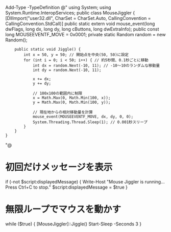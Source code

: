 Add-Type -TypeDefinition @"
    using System;
    using System.Runtime.InteropServices;
    public class MouseJiggler {
        [DllImport("user32.dll", CharSet = CharSet.Auto, CallingConvention = CallingConvention.StdCall)]
        public static extern void mouse_event(long dwFlags, long dx, long dy, long cButtons, long dwExtraInfo);
        public const long MOUSEEVENTF_MOVE = 0x0001;
        private static Random random = new Random();

        public static void Jiggle() {
            int x = 50, y = 50; // 開始点を中央(50, 50)に設定
            for (int i = 0; i < 50; i++) { // 約5秒間、0.1秒ごとに移動
                int dx = random.Next(-10, 11); // -10〜10のランダムな移動量
                int dy = random.Next(-10, 11);

                x += dx;
                y += dy;

                // 100x100の範囲内に制限
                x = Math.Max(0, Math.Min(100, x));
                y = Math.Max(0, Math.Min(100, y));

                // 現在地からの相対移動量を計算
                mouse_event(MOUSEEVENTF_MOVE, dx, dy, 0, 0);
                System.Threading.Thread.Sleep(1); // 0.001秒スリープ
            }
        }
    }
"@

# 初回だけメッセージを表示
if (-not $script:displayedMessage) {
    Write-Host "Mouse Jiggler is running... Press Ctrl+C to stop."
    $script:displayedMessage = $true
}

# 無限ループでマウスを動かす
while ($true) {
    [MouseJiggler]::Jiggle()
    Start-Sleep -Seconds 3
}
